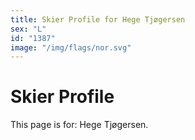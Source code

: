 ```yaml
---
title: Skier Profile for Hege Tjøgersen
sex: "L"
id: "1387"
image: "/img/flags/nor.svg" 
---
```


# Skier Profile

This page is for: Hege Tjøgersen.
    